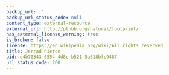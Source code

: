 ```yaml
---
backup_url: ''
backup_url_status_code: null
content_type: external-resource
external_url: http://pthbb.org/natural/footprint/
has_external_license_warning: true
is_broken: false
license: https://en.wikipedia.org/wiki/All_rights_reserved
title: Jerrad Pierce
uid: e4b70343-6554-4d8c-b521-5a618bfc9487
url_status_code: 200
---
```

